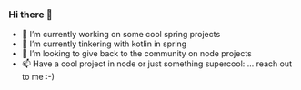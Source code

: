 ### Hi there 👋

- 🔭 I’m currently working on some cool spring projects
- 🌱 I’m currently tinkering with kotlin in spring
- 🤔 I’m looking to give back to  the community on node projects 
- 📫 Have a cool project in node or just something supercool: ... reach out to me :-)
<!--
**bengaara/bengaara** is a ✨ _special_ ✨ repository because its `README.md` (this file) appears on your GitHub profile.

Here are some ideas to get you started:

- 🔭 I’m currently working on ...
- 🌱 I’m currently learning ...
- 👯 I’m looking to collaborate on ...
- 🤔 I’m looking for help with ...
- 💬 Ask me about ...
- 📫 How to reach me: ...
- 😄 Pronouns: ...
- ⚡ Fun fact: ...
-->
